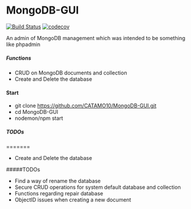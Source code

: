 # MongoDB-GUI
[![Build Status](https://travis-ci.org/CATAMO10/MongoDB-GUI.svg?branch=master)](https://travis-ci.org/CATAMO10/MongoDB-GUI)
[![codecov](https://codecov.io/gh/CATAMO10/MongoDB-GUI/branch/master/graph/badge.svg)](https://codecov.io/gh/CATAMO10/MongoDB-GUI)

An admin of MongoDB management which was intended to be something like phpadmin
##### Functions
* CRUD on MongoDB documents and collection
* Create and Delete the database

#### Start
* git clone https://github.com/CATAMO10/MongoDB-GUI.git
* cd MongoDB-GUI
* nodemon/npm start
 
##### TODOs
=======
* Create and Delete the database 


#####TODOs
* Find a way of rename the database
* Secure CRUD operations for system default database and collection
* Functions regarding repair database
* ObjectID issues when creating a new document

